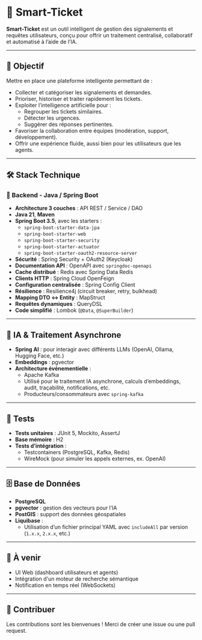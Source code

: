 # 🎫 Smart-Ticket

**Smart-Ticket** est un outil intelligent de gestion des signalements et requêtes utilisateurs, conçu pour offrir un traitement centralisé, collaboratif et automatisé à l’aide de l’IA.

---

## 🎯 Objectif

Mettre en place une plateforme intelligente permettant de :

- Collecter et catégoriser les signalements et demandes.
- Prioriser, historiser et traiter rapidement les tickets.
- Exploiter l’intelligence artificielle pour :
  - Regrouper les tickets similaires.
  - Détecter les urgences.
  - Suggérer des réponses pertinentes.
- Favoriser la collaboration entre équipes (modération, support, développement).
- Offrir une expérience fluide, aussi bien pour les utilisateurs que les agents.

---

## 🛠️ Stack Technique

### 🔧 Backend - Java / Spring Boot

- **Architecture 3 couches** : API REST / Service / DAO
- **Java 21**, **Maven**
- **Spring Boot 3.5**, avec les starters :
  - `spring-boot-starter-data-jpa`
  - `spring-boot-starter-web`
  - `spring-boot-starter-security`
  - `spring-boot-starter-actuator`
  - `spring-boot-starter-oauth2-resource-server`
- **Sécurité** : Spring Security + OAuth2 (Keycloak)
- **Documentation API** : OpenAPI avec `springdoc-openapi`
- **Cache distribué** : Redis avec Spring Data Redis
- **Clients HTTP** : Spring Cloud OpenFeign
- **Configuration centralisée** : Spring Config Client
- **Résilience** : Resilience4j (circuit breaker, retry, bulkhead)
- **Mapping DTO ↔ Entity** : MapStruct
- **Requêtes dynamiques** : QueryDSL
- **Code simplifié** : Lombok (`@Data`, `@SuperBuilder`)

---

## 🧠 IA & Traitement Asynchrone

- **Spring AI** : pour interagir avec différents LLMs (OpenAI, Ollama, Hugging Face, etc.)
- **Embeddings** : pgvector
- **Architecture événementielle** :
  - Apache Kafka
  - Utilisé pour le traitement IA asynchrone, calculs d’embeddings, audit, traçabilité, notifications, etc.
  - Producteurs/consommateurs avec `spring-kafka`

---

## 🧪 Tests

- **Tests unitaires** : JUnit 5, Mockito, AssertJ
- **Base mémoire** : H2
- **Tests d’intégration** :
  - Testcontainers (PostgreSQL, Kafka, Redis)
  - WireMock (pour simuler les appels externes, ex. OpenAI)

---

## 🗄️ Base de Données

- **PostgreSQL**
- **pgvector** : gestion des vecteurs pour l’IA
- **PostGIS** : support des données géospatiales
- **Liquibase** :
  - Utilisation d’un fichier principal YAML avec `includeAll` par version (`1.x.x`, `2.x.x`, etc.)

---

## 📌 À venir

- UI Web (dashboard utilisateurs et agents)
- Intégration d'un moteur de recherche sémantique
- Notification en temps réel (WebSockets)

---

## 🚀 Contribuer

Les contributions sont les bienvenues ! Merci de créer une issue ou une pull request.

